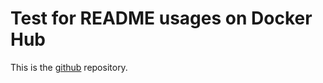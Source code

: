 # Test for README usages on Docker Hub

This is the [github](https://github.com/mthcrts/test-readme) repository.
